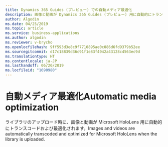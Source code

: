 ```yaml
---
title: Dynamics 365 Guides (プレビュー) での自動メディア最適化
description: 画像と動画が Dynamics 365 Guides (プレビュー) 用に自動的にトランスコードおよび最適化されます
author: Algodin
ms.date: 04/25/2019
ms.topic: article
ms.service: business-applications
ms.author: algodin
ms.reviewer: v-brycho
ms.openlocfilehash: 9ff593d3e8c9f7710895ae0c086d6fd9379b52ee
ms.sourcegitcommit: d17c18839d36c91f1e83f4942a43128c4563ec9d
ms.translationtype: HT
ms.contentlocale: ja-JP
ms.lasthandoff: 06/20/2019
ms.locfileid: "1690980"
---
```

# <a name="automatic-media-optimization"></a><span data-ttu-id="4da00-103">自動メディア最適化</span><span class="sxs-lookup"><span data-stu-id="4da00-103">Automatic media optimization</span></span>

<span data-ttu-id="4da00-104">ライブラリのアップロード時に、画像と動画が Microsoft HoloLens 用に自動的にトランスコードおよび最適化されます。</span><span class="sxs-lookup"><span data-stu-id="4da00-104">Images and videos are automatically transcoded and optimized for Microsoft HoloLens when the library is uploaded.</span></span>
